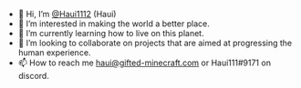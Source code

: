 - 👋 Hi, I’m [@Haui1112](https://github.com/Haui1112) (Haui)
- 👀 I’m interested in making the world a better place.
- 🌱 I’m currently learning how to live on this planet.
- 💞️ I’m looking to collaborate on projects that are aimed at progressing the human experience.
- 📫 How to reach me haui@gifted-minecraft.com or Haui111#9171 on discord.

<!---
Haui1112/Haui1112 is a ✨ special ✨ repository because its `README.md` (this file) appears on your GitHub profile.
You can click the Preview link to take a look at your changes.
--->
